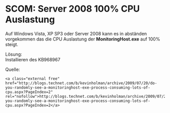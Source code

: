 # SCOM: Server 2008 100% CPU Auslastung

Auf Windows Vista, XP SP3 oder Server 2008 kann es in abständen vorgekommen das die CPU Auslastung der **MonitoringHost.exe** auf 100% steigt.

  
Lösung:  
Installieren des KB968967

  
Quelle:

```
<a class="external free" href="http://blogs.technet.com/b/kevinholman/archive/2009/07/20/do-you-randomly-see-a-monitoringhost-exe-process-consuming-lots-of-cpu.aspx?PageIndex=2" rel="nofollow">http://blogs.technet.com/b/kevinholman/archive/2009/07/20/do-you-randomly-see-a-monitoringhost-exe-process-consuming-lots-of-cpu.aspx?PageIndex=2</a>
```